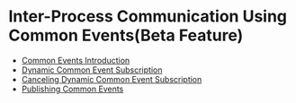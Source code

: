 # Inter-Process Communication Using Common Events(Beta Feature)
- [Common Events Introduction](./cj-common-event-overview.md)
- [Dynamic Common Event Subscription](./cj-common-event-subscription.md)
- [Canceling Dynamic Common Event Subscription](./cj-common-event-unsubscription.md)
- [Publishing Common Events](./cj-common-event-publish.md)